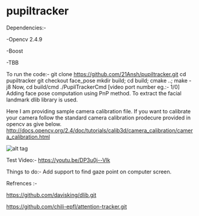 # pupiltracker
  
  Dependencies:-

  -Opencv 2.4.9
  
  -Boost
  
  -TBB
  
  To run the code:-
  git clone https://github.com/21Ansh/pupiltracker.git
  cd pupiltracker
  git checkout face_pose
  mkdir build; cd build; cmake ..; make -j8
  Now,
  cd build/cmd
  ./PupilTrackerCmd [video port number eg.:- 1/0]
Adding face pose computation using PnP method. To extract the facial landmark dlib library is used.

Here I am providing sample camera calibration file. If you want to calibrate your camera follow the standard camera calibration prodecure provided in opencv as give below.
http://docs.opencv.org/2.4/doc/tutorials/calib3d/camera_calibration/camera_calibration.html
 
 
![alt tag](https://github.com/21Ansh/pupiltracker/blob/face_pose/sample.png)


Test Video:-
https://youtu.be/DP3u0j--Vlk

Things to do:-
Add support to find gaze point on computer screen.



Refrences :-

https://github.com/davisking/dlib.git

https://github.com/chili-epfl/attention-tracker.git
